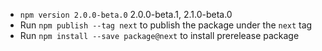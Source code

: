 - `npm version 2.0.0-beta.0` 2.0.0-beta.1, 2.1.0-beta.0
- Run `npm publish --tag next` to publish the package under the `next` tag
- Run `npm install --save package@next` to install prerelease package

